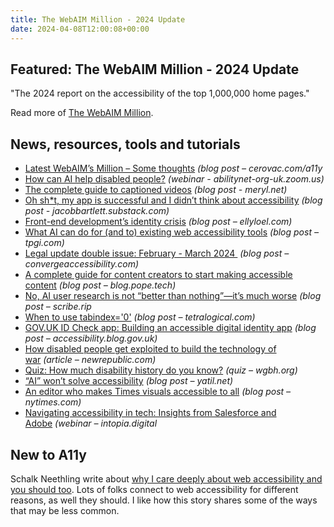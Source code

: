 ```yaml
---
title: The WebAIM Million - 2024 Update
date: 2024-04-08T12:00:08+00:00
---
```


## Featured: The WebAIM Million - 2024 Update

"The 2024 report on the accessibility of the top 1,000,000 home pages."

Read more of [The WebAIM Million](https://webaim.org/projects/million/).

## News, resources, tools and tutorials

- [Latest WebAIM’s Million – Some thoughts](https://cerovac.com/a11y/2024/03/latest-webaims-million-some-thoughts/) *(blog post – cerovac.com/a11y*
- [How can AI help disabled people?](https://abilitynet-org-uk.zoom.us/webinar/register/8017122446127/WN_ib8FXJ0FSPeFcFmqgLN7nA#/registration) *(webinar - abilitynet-org-uk.zoom.us)*
- [The complete guide to captioned videos](https://meryl.net/the-complete-guide-to-captioned-videos/) *(blog post - meryl.net)*
- [Oh sh\*t, my app is successful and I didn’t think about accessibility](https://jacobbartlett.substack.com/p/oh-sht-my-app-is-successful-and-i) *(blog post - jacobbartlett.substack.com)*
- [Front-end development’s identity crisis](https://www.ellyloel.com/blog/front-end-development-s-identity-crisis/) *(blog post – ellyloel.com)*
- [What AI can do for (and to) existing web accessibility tools](https://www.tpgi.com/what-ai-can-do-for-and-to-existing-web-accessibility-tools/) *(blog post – tpgi.com)*
- [Legal update double issue: February - March 2024 ](https://convergeaccessibility.com/2024/04/01/legal-update-february-march-2024/) *(blog post – convergeaccessibility.com)*
- [A complete guide for content creators to start making accessible content](https://blog.pope.tech/2024/04/01/a-complete-guide-for-content-creators-to-start-making-accessible-content/) *(blog post – blog.pope.tech)*
- [No, AI user research is not “better than nothing”—it’s much worse](https://scribe.rip/no-ai-user-research-is-not-better-than-nothing-its-much-worse-5add678ab9e7) *(blog post – scribe.rip*
- [When to use tabindex='0'](https://tetralogical.com/blog/2024/04/04/why-you-dont-need-to-use-tabindex='0'/) *(blog post – tetralogical.com)*
- [GOV.UK ID Check app: Building an accessible digital identity app](https://accessibility.blog.gov.uk/2024/04/04/gov-uk-id-check-app-building-an-accessible-digital-identity-app/) *(blog post – accessibility.blog.gov.uk)*
- [How disabled people get exploited to build the technology of war](https://newrepublic.com/article/179391/wheelchair-warfare-pipeline-disability-technology) *(article – newrepublic.com)*
- [Quiz: How much disability history do you know?](https://www.wgbh.org/news/local/2024-04-02/quiz-how-much-disability-history-do-you-know) *(quiz – wgbh.org)*
- [“AI” won’t solve accessibility](https://yatil.net/blog/ai-wont-solve-accessibility) *(blog post – yatil.net)*
- [An editor who makes Times visuals accessible to all](https://www.nytimes.com/2024/03/24/insider/an-editor-who-makes-times-visuals-accessible-to-all.html) *(blog post – nytimes.com)*
- [Navigating accessibility in tech: Insights from Salesforce and Adobe](https://intopia.digital/articles/intopia-webinar-navigating-accessibility-in-tech-insights-from-salesforce-and-adobe/) *(webinar – intopia.digital*

## New to A11y

Schalk Neethling write about [why I care deeply about web accessibility and you should too](https://dev.to/schalkneethling/why-i-care-deeply-about-web-accessibility-and-you-should-too-274a). Lots of folks connect to web accessibility for different reasons, as well they should. I like how this story shares some of the ways that may be less common.
